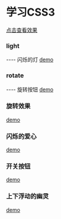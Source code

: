 # 学习CSS3
[点击查看效果](https://m-xuann.github.io/learnCSS3/ghost/ghost.html)



### light
---- 闪烁的灯
[demo](https://m-xuann.github.io/learnCSS3/light/light.html)


### rotate
---- 旋转按钮
[demo](https://m-xuann.github.io/learnCSS3/rotate/1.html)


### 旋转效果
[demo](https://m-xuann.github.io/learnCSS3/rotate1/CSS3.HTML)


### 闪烁的爱心
[demo](https://m-xuann.github.io/learnCSS3/love/love.html)

### 开关按钮
[demo](https://m-xuann.github.io/learnCSS3/button/button.html)

### 上下浮动的幽灵
[demo](https://m-xuann.github.io/learnCSS3/ghost/ghost.html)
